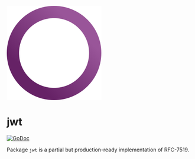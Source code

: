 ![](icon.svg)

# jwt

[![GoDoc](https://godoc.org/github.com/ljpx/jwt?status.svg)](https://godoc.org/github.com/ljpx/jwt)

Package `jwt` is a partial but production-ready implementation of RFC-7519.
